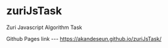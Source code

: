 # zuriJsTask
Zuri Javascript Algorithm Task

Github Pages link --- https://akandeseun.github.io/zuriJsTask/

